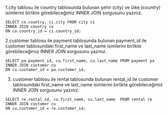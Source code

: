 1.city tablosu ile country tablosunda bulunan şehir (city) ve ülke (country) isimlerini birlikte görebileceğimiz INNER JOIN sorgusunu yazınız.    
```
SELECT co.country, ci.city FROM city ci
INNER JOIN country co
ON co.country_id = ci.country_id;
```


2.customer tablosu ile payment tablosunda bulunan payment_id ile customer tablosundaki first_name ve last_name isimlerini birlikte görebileceğimiz
INNER JOIN sorgusunu yazınız.    
```
SELECT pa.payment_id, cu.first_name, cu.last_name FROM payment pa
INNER JOIN customer cu 
ON cu.customer_id = pa.customer_id;
```


3. customer tablosu ile rental tablosunda bulunan rental_id ile customer tablosundaki first_name ve last_name isimlerini birlikte görebileceğimiz
INNER JOIN sorgusunu yazınız.   
```
SELECT re.rental_id, cu.first_name, cu.last_name  FROM rental re
INNER JOIN customer cu
ON cu.customer_id = re.customer_id;
```
